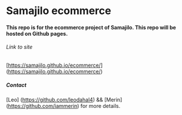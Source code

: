 # Samajilo ecommerce
#### This repo is for the ecommerce project of Samajilo. This repo will be hosted on Github pages.


###### Link to site

[https://samajilo.github.io/ecommerce/] (https://samajilo.github.io/ecommerce/)


##### Contact
[Leo] (https://github.com/leodahal4) && [Merin] (https://github.com/iammerin) for more details.

